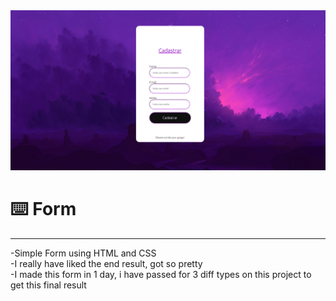 <img src="Project.png">

# ⌨️ Form
---
-Simple Form using HTML and CSS 
<br>
-I really have liked the end result, got so pretty
<br>
-I made this form in 1 day, i have passed for 3 diff types on this project to get this final result
